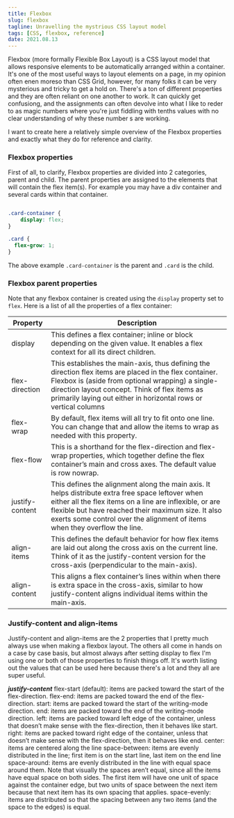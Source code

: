 ```yaml
---
title: Flexbox
slug: flexbox
tagline: Unravelling the mystrious CSS layout model
tags: [CSS, flexbox, reference]
date: 2021.08.13
---
```


Flexbox (more formally Flexible Box Layout) is a CSS layout model that allows responsive elements to be automatically arranged within a container. It's one of the most useful ways to layout elements on a page, in my opinion often enen moreso than CSS Grid, however, for many folks it can be very mysterious and tricky to get a hold on. There's a ton of different properties and they are often reliant on one another to work. It can quickly get confusiong, and the assignments can often devolve into what I like to reder to as magic numbers where you're just fiddling with tenths values with no clear understanding of why these number s are working. 

I want to create here a relatively simple overview of the Flexbox properties and exactly what they do for reference and clarity.

### Flexbox properties

First of all, to clarify, Flexbox properties are divided into 2 categories, parent and child. The parent properties are assigned to the elements that will contain the flex item(s). For example you may have a div container and several cards within that container.

```css

.card-container {
    display: flex;
}

.card {
  flex-grow: 1;  
}
```

The above example `.card-container` is the parent and `.card` is the child.

### Flexbox parent properties

Note that any flexbox container is created using the `display` property set to `flex`. Here is a list of all the properties of a flex container:

| Property | Description |
| -------- | ----------- |
| display  | This defines a flex container; inline or block depending on the given value. It enables a flex context for all its direct children. |
| flex-direction | This establishes the main-axis, thus defining the direction flex items are placed in the flex container. Flexbox is (aside from optional wrapping) a single-direction layout concept. Think of flex items as primarily laying out either in horizontal rows or vertical columns |
| flex-wrap | By default, flex items will all try to fit onto one line. You can change that and allow the items to wrap as needed with this property. |
| flex-flow | This is a shorthand for the flex-direction and flex-wrap properties, which together define the flex container’s main and cross axes. The default value is row nowrap. |
| justify-content | This defines the alignment along the main axis. It helps distribute extra free space leftover when either all the flex items on a line are inflexible, or are flexible but have reached their maximum size. It also exerts some control over the alignment of items when they overflow the line. |
| align-items | This defines the default behavior for how flex items are laid out along the cross axis on the current line. Think of it as the justify-content version for the cross-axis (perpendicular to the main-axis). |
| align-content | This aligns a flex container’s lines within when there is extra space in the cross-axis, similar to how justify-content aligns individual items within the main-axis. | 

### Justify-content and align-items

Justify-content and align-items are the 2 properties that I pretty much always use when making a flexbox layout. The others all come in hands on a case by case basis, but almost always after setting display to flex I'm using one or both of those properties to finish things off. It's worth listing out the values that can be used here because there's a lot and they all are super useful. 

***justify-content***
flex-start (default): items are packed toward the start of the flex-direction.
flex-end: items are packed toward the end of the flex-direction.
start: items are packed toward the start of the writing-mode direction.
end: items are packed toward the end of the writing-mode direction.
left: items are packed toward left edge of the container, unless that doesn’t make sense with the flex-direction, then it behaves like start.
right: items are packed toward right edge of the container, unless that doesn’t make sense with the flex-direction, then it behaves like end.
center: items are centered along the line
space-between: items are evenly distributed in the line; first item is on the start line, last item on the end line
space-around: items are evenly distributed in the line with equal space around them. Note that visually the spaces aren’t equal, since all the items have equal space on both sides. The first item will have one unit of space against the container edge, but two units of space between the next item because that next item has its own spacing that applies.
space-evenly: items are distributed so that the spacing between any two items (and the space to the edges) is equal.